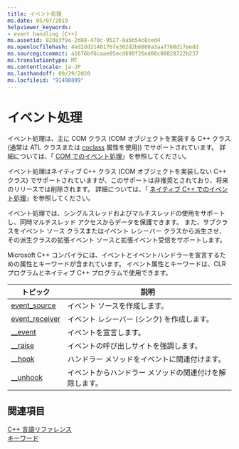 ```yaml
---
title: イベント処理
ms.date: 05/07/2019
helpviewer_keywords:
- event handling [C++]
ms.assetid: 82de3f9a-2d88-470c-9527-8a5b54c8ced4
ms.openlocfilehash: 4ed2dd2140176fe302d2b6800a3aa7768d17eedd
ms.sourcegitcommit: a1676bf6caae05ecd698f26ed80c08828722b237
ms.translationtype: MT
ms.contentlocale: ja-JP
ms.lasthandoff: 09/29/2020
ms.locfileid: "91498899"
---
```

# <a name="event-handling"></a>イベント処理

イベント処理は、主に COM クラス (COM オブジェクトを実装する C++ クラス (通常は ATL クラスまたは [coclass](../windows/attributes/coclass.md) 属性を使用)) でサポートされています。 詳細については、「 [COM でのイベント処理](../cpp/event-handling-in-com.md)」を参照してください。

イベント処理はネイティブ C++ クラス (COM オブジェクトを実装しない C++ クラス) でサポートされていますが、このサポートは非推奨とされており、将来のリリースでは削除されます。  詳細については、「 [ネイティブ C++ でのイベント処理](../cpp/event-handling-in-native-cpp.md)」を参照してください。

イベント処理では、シングルスレッドおよびマルチスレッドの使用をサポートし、同時マルチスレッド アクセスからデータを保護できます。 また、サブクラスをイベント ソース クラスまたはイベント レシーバー クラスから派生させ、その派生クラスの拡張イベント ソースと拡張イベント受信をサポートします。

Microsoft C++ コンパイラには、イベントとイベントハンドラーを宣言するための属性とキーワードが含まれています。 イベント属性とキーワードは、CLR プログラムとネイティブ C++ プログラムで使用できます。

|トピック|説明|
|-----------|-----------------|
|[event_source](../windows/attributes/event-source.md)|イベント ソースを作成します。|
|[event_receiver](../windows/attributes/event-receiver.md)|イベント レシーバー (シンク) を作成します。|
|[__event](../cpp/event.md)|イベントを宣言します。|
|[__raise](../cpp/raise.md)|イベントの呼び出しサイトを強調します。|
|[__hook](../cpp/hook.md)|ハンドラー メソッドをイベントに関連付けます。|
|[__unhook](../cpp/unhook.md)|イベントからハンドラー メソッドの関連付けを解除します。|

## <a name="see-also"></a>関連項目

[C++ 言語リファレンス](../cpp/cpp-language-reference.md)<br/>
[キーワード](../cpp/keywords-cpp.md)
